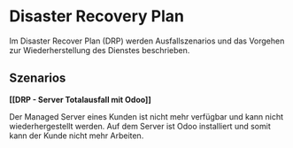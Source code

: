 # Disaster Recovery Plan

Im Disaster Recover Plan (DRP) werden Ausfallszenarios und das Vorgehen zur Wiederherstellung des Dienstes beschrieben.

## Szenarios

**[[DRP - Server Totalausfall mit Odoo]]**

Der Managed Server eines Kunden ist nicht mehr verfügbar und kann nicht wiederhergestellt werden. Auf dem Server ist Odoo installiert und somit kann der Kunde nicht mehr Arbeiten.
